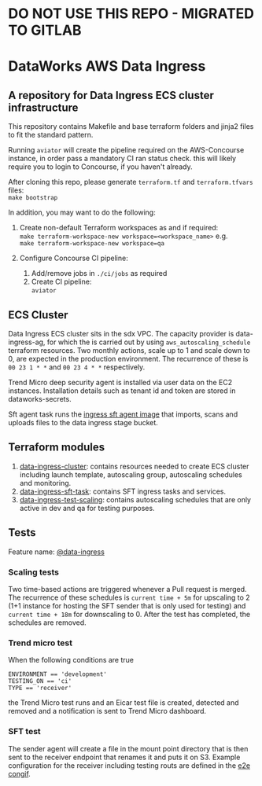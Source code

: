 # DO NOT USE THIS REPO - MIGRATED TO GITLAB

# DataWorks AWS Data Ingress

## A repository for Data Ingress ECS cluster infrastructure

This repository contains Makefile and base terraform folders and jinja2 files to fit the standard pattern.

Running `aviator` will create the pipeline required on the AWS-Concourse instance, in order pass a mandatory CI ran status check.  this will likely require you to login to Concourse, if you haven't already.

After cloning this repo, please generate `terraform.tf` and `terraform.tfvars` files:  
`make bootstrap`

In addition, you may want to do the following: 

1. Create non-default Terraform workspaces as and if required:  
    `make terraform-workspace-new workspace=<workspace_name>` e.g.  
    ```make terraform-workspace-new workspace=qa```

1. Configure Concourse CI pipeline:
    1. Add/remove jobs in `./ci/jobs` as required 
    1. Create CI pipeline:  
`aviator`


## ECS Cluster 

Data Ingress ECS cluster sits in the sdx VPC.
The capacity provider is data-ingress-ag, for which the is carried out by using `aws_autoscaling_schedule` terraform resources.
Two monthly actions, scale up to 1 and scale down to 0, are expected in the production environment. The recurrence of these is `00 23 1 * *` and `00 23 4 * *` respectively.

Trend Micro deep security agent is installed via user data on the EC2 instances. Installation details such as tenant id and token are stored in dataworks-secrets.

Sft agent task runs the [ingress sft agent image](https://github.com/dwp/dataworks-ingress_sft-agent) that imports, scans and uploads files to the data ingress stage bucket.


## Terraform modules

1. [data-ingress-cluster](https://github.com/dwp/dataworks-aws-data-ingress/tree/master/terraform/data-ingress-cluster): contains resources needed to create ECS cluster including launch template, autoscaling group, autoscaling schedules and monitoring.
1. [data-ingress-sft-task](https://github.com/dwp/dataworks-aws-data-ingress/tree/master/terraform/data-ingress-sft-task): contains SFT ingress tasks and services.
1. [data-ingress-test-scaling](https://github.com/dwp/dataworks-aws-data-ingress/tree/master/terraform/data-ingress-test-scaling): contains autoscaling schedules that are only active in dev and qa for testing purposes. 

## Tests

Feature name: [@data-ingress](https://github.com/dwp/dataworks-behavioural-framework/blob/master/src/features/data-ingress.feature)

### Scaling tests

Two time-based actions are triggered whenever a Pull request is merged. The recurrence of these schedules is `current time + 5m` for upscaling to 2 (1+1 instance for hosting the SFT sender that is only used for testing) and `current time + 18m` for downscaling to 0. After the test has completed, the schedules are removed.


### Trend micro test

When the following conditions are true
```
ENVIRONMENT == 'development'
TESTING_ON == 'ci'
TYPE == 'receiver'
```
the Trend Micro test runs and an Eicar test file is created, detected and removed and a notification is sent to Trend Micro dashboard.

### SFT test

The sender agent will create a file in the mount point directory that is then sent to the receiver endpoint that renames it and puts it on S3. Example configuration for the receiver including testing routs are defined in the [e2e congif](https://github.com/dwp/dataworks-aws-data-ingress/blob/master/terraform/data-ingress-sft-task/sft_config/agent-application-config-receiver-e2e.tpl).


